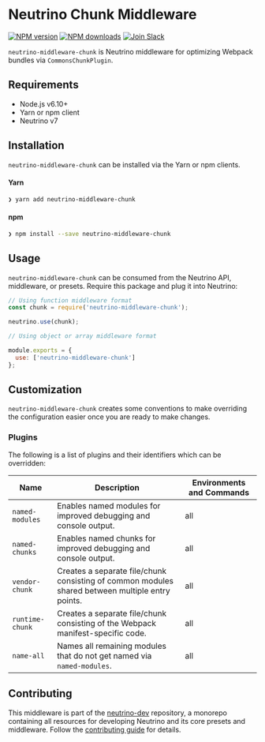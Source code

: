 # Neutrino Chunk Middleware
[![NPM version][npm-image]][npm-url] [![NPM downloads][npm-downloads]][npm-url] [![Join Slack][slack-image]][slack-url]

`neutrino-middleware-chunk` is Neutrino middleware for optimizing Webpack bundles via `CommonsChunkPlugin`.

## Requirements

- Node.js v6.10+
- Yarn or npm client
- Neutrino v7

## Installation

`neutrino-middleware-chunk` can be installed via the Yarn or npm clients.

#### Yarn

```bash
❯ yarn add neutrino-middleware-chunk
```

#### npm

```bash
❯ npm install --save neutrino-middleware-chunk
```

## Usage

`neutrino-middleware-chunk` can be consumed from the Neutrino API, middleware, or presets. Require this package
and plug it into Neutrino:

```js
// Using function middleware format
const chunk = require('neutrino-middleware-chunk');

neutrino.use(chunk);
```

```js
// Using object or array middleware format

module.exports = {
  use: ['neutrino-middleware-chunk']
};
```

## Customization

`neutrino-middleware-chunk` creates some conventions to make overriding the configuration easier once you are ready to
make changes.

### Plugins

The following is a list of plugins and their identifiers which can be overridden:

| Name | Description | Environments and Commands |
| --- | --- | --- |
| `named-modules` | Enables named modules for improved debugging and console output. | all |
| `named-chunks` | Enables named chunks for improved debugging and console output. | all |
| `vendor-chunk` | Creates a separate file/chunk consisting of common modules shared between multiple entry points. | all |
| `runtime-chunk` | Creates a separate file/chunk consisting of the Webpack manifest-specific code. | all |
| `name-all` | Names all remaining modules that do not get named via `named-modules`. | all |

## Contributing

This middleware is part of the [neutrino-dev](https://github.com/mozilla-neutrino/neutrino-dev) repository, a monorepo
containing all resources for developing Neutrino and its core presets and middleware. Follow the
[contributing guide](../../contributing) for details.

[npm-image]: https://img.shields.io/npm/v/neutrino-middleware-chunk.svg
[npm-downloads]: https://img.shields.io/npm/dt/neutrino-middleware-chunk.svg
[npm-url]: https://npmjs.org/package/neutrino-middleware-chunk
[slack-image]: https://neutrino-slack.herokuapp.com/badge.svg
[slack-url]: https://neutrino-slack.herokuapp.com/
